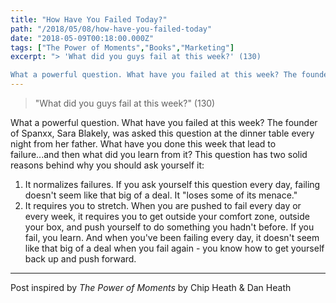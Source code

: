 ```yaml
---
title: "How Have You Failed Today?"
path: "/2018/05/08/how-have-you-failed-today"
date: "2018-05-09T00:18:00.000Z"
tags: ["The Power of Moments","Books","Marketing"]
excerpt: "> 'What did you guys fail at this week?' (130)

What a powerful question. What have you failed at this week? The founder of Spanxx, Sara Blakely, was asked this question at the dinner table every..."
---
```


> "What did you guys fail at this week?" (130)

What a powerful question. What have you failed at this week? The founder of Spanxx, Sara Blakely, was asked this question at the dinner table every night from her father. What have you done this week that lead to failure...and then what did you learn from it? This question has two solid reasons behind why you should ask yourself it:

1. It normalizes failures. If you ask yourself this question every day, failing doesn't seem like that big of a deal. It "loses some of its menace."
2. It requires you to stretch. When you are pushed to fail every day or every week, it requires you to get outside your comfort zone, outside your box, and push yourself to do something you hadn't before. If you fail, you learn. And when you've been failing every day, it doesn't seem like that big of a deal when you fail again - you know how to get yourself back up and push forward.

---

Post inspired by *The Power of Moments* by Chip Heath & Dan Heath
